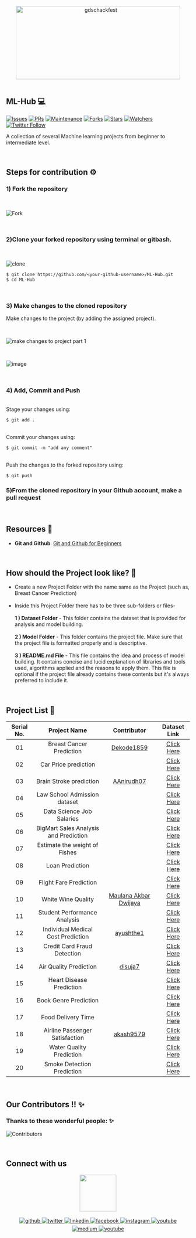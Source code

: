<div align="center"> <img align="center" alt="gdschackfest" src="https://user-images.githubusercontent.com/84925346/193417840-7c7db82c-490f-4a68-80df-02a64ff1cca3.png" height='200' width='450'></div>
<br>

## **ML-Hub** 💻
[![Issues](	https://img.shields.io/github/issues/DSC-JSS-NOIDA/ML-Hub)](https://github.com/DSC-JSS-NOIDA/ML-Hub/issues)
[![PRs](https://img.shields.io/github/issues-pr/DSC-JSS-NOIDA/ML-Hub)](https://github.com/DSC-JSS-NOIDA/Ml-Hub/pulls)
[![Maintenance](https://img.shields.io/maintenance/yes/2021?color=green&logo=github)](https://github.com/DSC-JSS-NOIDA/)
[![Forks](https://img.shields.io/github/forks/DSC-JSS-NOIDA/ML-Hub?style=social)](https://github.com/DSC-JSS-NOIDA/ML-Hub) [![Stars](https://img.shields.io/github/stars/DSC-JSS-NOIDA/ML-Hub?style=social)](https://github.com/DSC-JSS-NOIDA/ML-Hub) [![Watchers](https://img.shields.io/github/watchers/DSC-JSS-NOIDA/ML-Hub)](https://github.com/DSC-JSS-NOIDA/ML-Hub) [![Twitter Follow](https://img.shields.io/twitter/follow/GDSCJSSATEN?style=social)](https://twitter.com/GDSCJSSATEN)

A collection of several Machine learning projects from beginner to intermediate level.

<br> 

## Steps for contribution ⚙️
### **1) Fork the repository**
<br>

![Fork](https://user-images.githubusercontent.com/84925346/193315274-bdbbdbd8-e594-426a-9183-6397c453d1d1.jpeg)

<br>

### **2)Clone your forked repository using terminal or gitbash.**
<br>

![clone](https://user-images.githubusercontent.com/84925346/193314506-14e37116-83b4-49ce-981c-f303cc5f6c8f.jpeg)
<br>

 ```
$ git clone https://github.com/<your-github-username>/ML-Hub.git
$ cd ML-Hub
```
<br>

### **3) Make changes to the cloned repository**

Make changes to the project (by adding the assigned project).

<br>

![make changes to project part 1](https://user-images.githubusercontent.com/21278020/193332991-1083b97f-3a86-4973-907c-35b593944c90.png)

<br>

![image](https://user-images.githubusercontent.com/21278020/193333376-31de7400-b913-4b7f-8bd0-c229e2404faf.png)


<br>

### **4) Add, Commit and Push**


<br>Stage your changes using:

```
$ git add .
```

<br>Commit your changes using:

```
$ git commit -m "add any comment"
```

<br>Push the changes to the forked repository using:

```
$ git push
```
### **5)From the cloned repository in your Github account, make a pull request**
<br>

## Resources 📖
- **Git and Github**: [Git and Github for Beginners](https://www.youtube.com/watch?v=RGOj5yH7evk)

<br>

## How should the Project look like? 🤔
- Create a new Project Folder with the name same as the Project (such as, Breast Cancer Prediction) <br><br>
- Inside this Project Folder there has to be three sub-folders or files- <br><br>
    **1 ) Dataset Folder** - This folder contains the dataset that is provided for analysis and model building.<br><br>
    **2 ) Model Folder** - This folder contains the project file. Make sure that the project file is formatted properly and is descriptive.<br><br>
    **3 ) README.md File** - This file contains the idea and process of model building. It contains concise and lucid explanation of libraries and tools used, algorithms applied and the reasons to apply them. This file is optional if the project file already contains these contents but it's always preferred to include it.

<br>

## Project List 📝
| Serial No. | Project Name | Contributor | Dataset Link |
| :-: | :-: | :-: | :-: |
| 01 | Breast Cancer Prediction | [Dekode1859](https://github.com/Dekode1859) | [Click Here](https://www.kaggle.com/datasets/vijayaadithyanvg/breast-cancer-prediction) |
| 02 | Car Price prediction |  | [Click Here](https://www.kaggle.com/datasets/vijayaadithyanvg/car-price-predictionused-cars) |
| 03 | Brain Stroke prediction | [AAnirudh07](https://github.com/AAnirudh07) | [Click Here](https://www.kaggle.com/datasets/jillanisofttech/brain-stroke-dataset) |
| 04 | Law School Admission dataset |  | [Click Here](https://www.kaggle.com/datasets/danofer/law-school-admissions-bar-passage) |
| 05 | Data Science Job Salaries |  | [Click Here](https://www.kaggle.com/datasets/ruchi798/data-science-job-salaries) |
| 06 | BigMart Sales Analysis and Prediction |  | [Click Here](https://www.kaggle.com/datasets/brijbhushannanda1979/bigmart-sales-data?select=Train.csv) |
| 07 | Estimate the weight of Fishes |  | [Click Here](https://www.kaggle.com/datasets/aungpyaeap/fish-market?select=Fish.csv) |
| 08 | Loan Prediction |  | [Click Here](https://www.kaggle.com/datasets/altruistdelhite04/loan-prediction-problem-dataset) |
| 09 | Flight Fare Prediction |  | [Click Here](https://machinelearningprojects.net/flight-price-prediction/) |
| 10 | White Wine Quality |[Maulana Akbar Dwijaya](https://github.com/maulanaakbardj)  | [Click Here](https://www.kaggle.com/datasets/piyushagni5/white-wine-quality) |
| 11 | Student Performance Analysis |  | [Click Here](https://www.kaggle.com/datasets/whenamancodes/student-performance?select=Maths.csv) |
| 12 | Individual Medical Cost Prediction | [ayushthe1](https://github.com/ayushthe1) | [Click Here](https://www.kaggle.com/datasets/mirichoi0218/insurance) |
| 13 | Credit Card Fraud Detection |  | [Click Here](https://www.kaggle.com/datasets/mlg-ulb/creditcardfraud) |
| 14 | Air Quality Prediction | [disuja7](https://github.com/disuja7) | [Click Here](https://www.kaggle.com/datasets/rohanrao/air-quality-data-in-india) |
| 15 | Heart Disease Prediction |  | [Click Here](https://www.kaggle.com/datasets/rishidamarla/heart-disease-prediction) |
| 16 | Book Genre Prediction |  | [Click Here](https://www.kaggle.com/datasets/athu1105/book-genre-prediction) |
| 17 | Food Delivery Time |  | [Click Here](https://www.kaggle.com/datasets/gauravmalik26/food-delivery-dataset?select=train.csv) |
| 18 | Airline Passenger Satisfaction | [akash9579](https://github.com/akash9579) | [Click Here](https://www.kaggle.com/datasets/teejmahal20/airline-passenger-satisfaction) |
| 19 | Water Quality Prediction |  | [Click Here](https://www.kaggle.com/datasets/adityakadiwal/water-potability) |
| 20 | Smoke Detection Prediction |  | [Click Here](https://www.kaggle.com/datasets/deepcontractor/smoke-detection-dataset) |
<br>

## Our Contributors  !! ✨
### Thanks to these wonderful people: ✨

<!--<table>
	<tr>
		<td>
			<a href="https://github.com/DSC-JSS-NOIDA/Ml-Hub/graphs/contributors">
  <img src="https://contrib.rocks/image?repo=DSC-JSS-NOIDA/ML-Hub" />
</a>
		</td>
	</tr>
</table>-->
![Contributors](https://contributors-img.web.app/image?repo=DSC-JSS-NOIDA/ML-Hub)

<br>

## Connect with us

<div align="center">
<a href="https://dscjss.in/"><img src="https://raw.githubusercontent.com/DSC-JSS-NOIDA/QuickLearn/main/assets/images/gdsc-logo.png"  height=100px /></a> <br><br>
<a href="https://github.com/DSC-JSS-NOIDA" target="_blank">
<img src=https://img.shields.io/badge/github-%2324292e.svg?&style=for-the-badge&logo=github&logoColor=white alt=github style="margin-bottom: 5px;" />
</a>
<a href="https://twitter.com/DSCJSSATEN" target="_blank">
<img src=https://img.shields.io/badge/twitter-%2300acee.svg?&style=for-the-badge&logo=twitter&logoColor=white alt=twitter style="margin-bottom: 5px;" />
</a>
<a href="https://www.linkedin.com/company/dsc-jssaten/" target="_blank">
<img src=https://img.shields.io/badge/linkedin-%231E77B5.svg?&style=for-the-badge&logo=linkedin&logoColor=white alt=linkedin style="margin-bottom: 5px;" />
</a>
<a href="https://www.facebook.com/dscjssnoida/" target="_blank">
<img src=https://img.shields.io/badge/facebook-%232E87FB.svg?&style=for-the-badge&logo=facebook&logoColor=white alt=facebook style="margin-bottom: 5px;" />
</a>
<a href="https://instagram.com/gdscjssaten?igshid=YmMyMTA2M2Y=" target="_blank">
<img src=https://img.shields.io/badge/instagram-%23000000.svg?&style=for-the-badge&logo=instagram&logoColor=white alt=instagram style="margin-bottom: 5px;" />
</a>
 <a href="https://discord.gg/PWEtw7gq" target="_blank">
<img src=https://img.shields.io/badge/discord-%233E77FB.svg?&style=for-the-badge&logo=discord&logoColor=white alt=youtube style="margin-bottom: 5px;" />
</a> 
<a href="https://medium.com/dsc-jss-noida" target="_blank">
<img src=https://img.shields.io/badge/medium-%23292929.svg?&style=for-the-badge&logo=medium&logoColor=white alt=medium style="margin-bottom: 5px;" />
</a>  
<a href="https://www.youtube.com/channel/UCkELk5JFDceaSf8pBa19kDQ" target="_blank">
<img src=https://img.shields.io/badge/youtube-%23FF0000.svg?&style=for-the-badge&logo=youtube&logoColor=white alt=youtube style="margin-bottom: 5px;" />
</a> 
</div>


